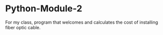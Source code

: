 # Python-Module-2
For my class, program that welcomes and calculates the cost of installing fiber optic cable. 
